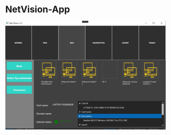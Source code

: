 # NetVision-App

![Image](https://github.com/Tomasz789/NetVision-App/blob/master/Img/basic_info.JPG)
